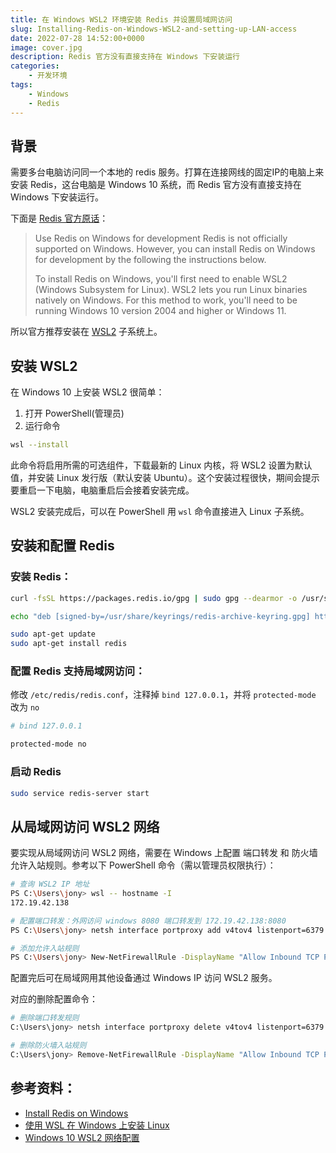```yaml
---
title: 在 Windows WSL2 环境安装 Redis 并设置局域网访问
slug: Installing-Redis-on-Windows-WSL2-and-setting-up-LAN-access
date: 2022-07-28 14:52:00+0000
image: cover.jpg
description: Redis 官方没有直接支持在 Windows 下安装运行
categories:
    - 开发环境
tags:
    - Windows
    - Redis
---
```


## 背景
需要多台电脑访问同一个本地的 redis 服务。打算在连接网线的固定IP的电脑上来安装 Redis，这台电脑是 Windows 10 系统，而 Redis 官方没有直接支持在 Windows 下安装运行。


下面是 [Redis 官方原话][2]：

> Use Redis on Windows for development Redis is not officially supported
> on Windows. However, you can install Redis on Windows for development
> by the following the instructions below.
> 
> To install Redis on Windows, you'll first need to enable WSL2 (Windows
> Subsystem for Linux). WSL2 lets you run Linux binaries natively on
> Windows. For this method to work, you'll need to be running Windows 10
> version 2004 and higher or Windows 11.

所以官方推荐安装在 [WSL2][3] 子系统上。

## 安装 WSL2
在 Windows 10 上安装 WSL2 很简单：
1. 打开 PowerShell(管理员) 
2. 运行命令
```bash
wsl --install
```
此命令将启用所需的可选组件，下载最新的 Linux 内核，将 WSL2 设置为默认值，并安装 Linux 发行版（默认安装 Ubuntu）。这个安装过程很快，期间会提示要重启一下电脑，电脑重启后会接着安装完成。

WSL2 安装完成后，可以在 PowerShell 用 `wsl` 命令直接进入 Linux 子系统。

## 安装和配置 Redis

### 安装 Redis：
```bash
curl -fsSL https://packages.redis.io/gpg | sudo gpg --dearmor -o /usr/share/keyrings/redis-archive-keyring.gpg

echo "deb [signed-by=/usr/share/keyrings/redis-archive-keyring.gpg] https://packages.redis.io/deb $(lsb_release -cs) main" | sudo tee /etc/apt/sources.list.d/redis.list

sudo apt-get update
sudo apt-get install redis
```

### 配置 Redis 支持局域网访问：
修改 `/etc/redis/redis.conf`，注释掉 `bind 127.0.0.1`，并将 `protected-mode` 改为 `no`
```bash
# bind 127.0.0.1

protected-mode no
```

### 启动 Redis
```bash
sudo service redis-server start
```

## 从局域网访问 WSL2 网络
要实现从局域网访问 WSL2 网络，需要在 Windows 上配置 端口转发 和 防火墙允许入站规则。参考以下 PowerShell 命令（需以管理员权限执行）：
```bash
# 查询 WSL2 IP 地址
PS C:\Users\jony> wsl -- hostname -I
172.19.42.138

# 配置端口转发：外网访问 windows 8080 端口转发到 172.19.42.138:8080
PS C:\Users\jony> netsh interface portproxy add v4tov4 listenport=6379 connectaddress=172.19.42.138 connectport=6379

# 添加允许入站规则
PS C:\Users\jony> New-NetFirewallRule -DisplayName "Allow Inbound TCP Port 6379" -Direction Inbound -Action Allow -Protocol TCP -LocalPort 6379
```
配置完后可在局域网用其他设备通过 Windows IP 访问 WSL2 服务。

对应的删除配置命令：
```bash
# 删除端口转发规则
C:\Users\jony> netsh interface portproxy delete v4tov4 listenport=6379

# 删除防火墙入站规则
C:\Users\jony> Remove-NetFirewallRule -DisplayName "Allow Inbound TCP Port 6379"
```

## 参考资料：

 - [Install Redis on Windows][4]
 - [使用 WSL 在 Windows 上安装 Linux][5]
 - [Windows 10 WSL2 网络配置][6]


  [1]: https://blog.niceue.com/usr/uploads/2022/07/1545570410.jpeg
  [2]: https://redis.io/docs/getting-started/installation/install-redis-on-windows/
  [3]: https://docs.microsoft.com/zh-cn/windows/wsl/
  [4]: https://redis.io/docs/getting-started/installation/install-redis-on-windows/
  [5]: https://docs.microsoft.com/zh-cn/windows/wsl/install
  [6]: https://ruihusky.github.io/ruihusky/posts/2020-12-11_wsl2-net-config/